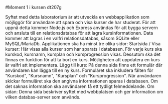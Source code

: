 #Moment 1 i kursen dt207g

Syftet med detta laboratorium är att utveckla en webbapplikation som möjliggör för användare att spara och visa kurser de har studerat. 
För att uppnå detta kommer Node.js och Express användas för att bygga servern och ansluta till en relationsdatabas för att lagra kursinformationen. 
Data kommer att lagras i en valfri relationsdatabas, såsom SQLite eller MySQL/MariaDb.
Applikationen ska ha minst tre olika sidor:
Startsida / Visa kurser: Här visas alla kurser som har sparats i databasen. För varje kurs ska kurskod, kursnamn, kursplan och kursprogression visas. 
Dessutom ska det finnas en funktion för att ta bort en kurs. Möjligheten att uppdatera en kurs är valfri att implementera.
Lägg till kurs: På denna sida finns ett formulär där användaren kan lägga till en ny kurs. Formuläret ska inkludera fälten för "Kurskod", "Kursnamn", "Kursplan" och "Kursprogression". 
När användaren skickar formuläret ska den angivna informationen sparas i databasen. Om det saknas information ska användaren få ett tydligt felmeddelande.
Om sidan: Denna sida beskriver syftet med webbplatsen och ger information om vilken databas-server som används.
